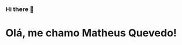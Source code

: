 ### Hi there 👋
# Olá, me chamo Matheus Quevedo!
<!--
**QuevedoMatheus/QuevedoMatheus** is a ✨ _special_ ✨ repository because its `README.md` (this file) appears on your GitHub profile.

Here are some ideas to get you started:

Aqui estão algumas idéias para você começar:

- 🔭 Atualmente estou trabalhando em Java com SpringBoot e React.
- 🌱 Atualmente estou aprendendo Java com SpringBoot e React. <img loading="lazy" src="https://cdn.jsdelivr.net/gh/devicons/devicon/icons/java/java-original.svg" width="40" height="40"/> <img loading="lazy" src="https://cdn.jsdelivr.net/gh/devicons/devicon/icons/linux/linux-original.svg" width="40" height="40"/>
- 👯 Estou procurando colaborar em ...
- 🤔 Estou procurando ajuda com ...
- 📫 Como entrar em contato comigo: [...](https://www.linkedin.com/in/matheus-quevedo/)https://www.linkedin.com/in/matheus-quevedo/
- 😄 Pronomes: Ele/Dele

<div>
<a href="https://github.com/seu-usuário-aqui">
<img loading="lazy" height="180em" src="https://github-readme-stats.vercel.app/api/top-langs/?username=QuevedoMatheus&layout=compact&langs_count=7&theme=dracula"/>
<img loading="lazy" height="180em" src="https://github-readme-stats.vercel.app/api?username=QuevedoMatheus&show_icons=true&theme=dracula&include_all_commits=true&count_private=true"/>
</div>
